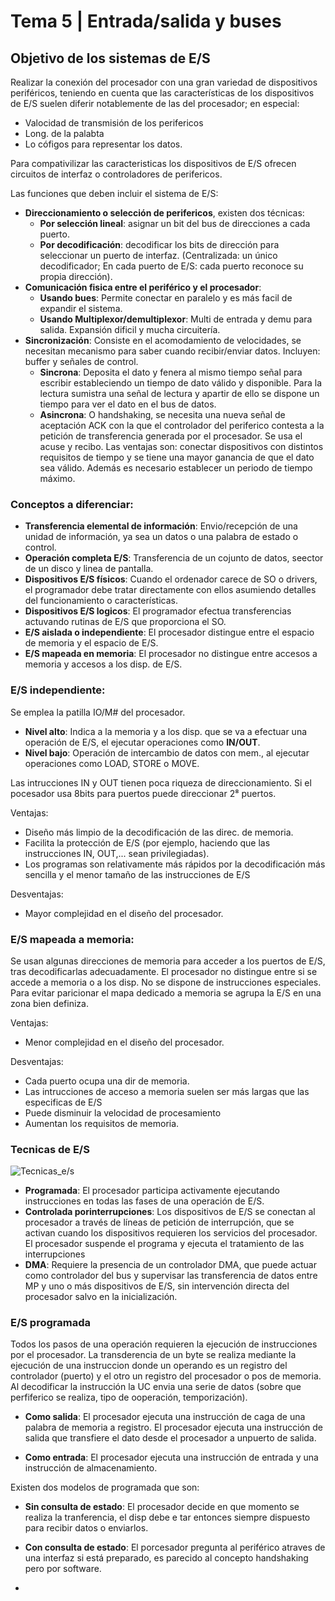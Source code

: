 # Tema 5 | Entrada/salida y buses

## Objetivo de los sistemas de E/S
Realizar la conexión del procesador con una gran variedad de dispositivos periféricos, teniendo en cuenta que las características de los dispositivos de E/S suelen diferir notablemente de las del procesador; en especial:
  - Valocidad de transmisión de los perifericos
  - Long. de la palabta
  - Lo cófigos para representar los datos.

Para compativilizar las caracteristicas los dispositivos de E/S ofrecen circuitos de interfaz o controladores de perifericos.

Las funciones que deben incluir el sistema de E/S:
  - **Direccionamiento o selección de perifericos**, existen dos técnicas:
    - **Por selección lineal**: asignar un bit del bus de direcciones a cada puerto.
    - **Por decodificación**: decodificar los bits de dirección para seleccionar un puerto de interfaz. (Centralizada: un único decodificador; En cada puerto de E/S: cada puerto reconoce su propia dirección).
  - **Comunicación fisica entre el periférico y el procesador**:
    - **Usando bues**: Permite conectar en paralelo y es más facil de expandir el sistema.
    - **Usando Multiplexor/demultiplexor**: Multi de entrada y demu para salida. Expansión dificil y mucha circuitería.
  - **Sincronización**: Consiste en el acomodamiento de velocidades, se necesitan mecanismo para saber cuando recibir/enviar datos. Incluyen: buffer y señales de control.
    - **Sincrona**: Deposita el dato y fenera al mismo tiempo señal para escribir estableciendo un tiempo de dato válido y disponible. Para la lectura sumistra una señal de lectura y apartir de ello se dispone un tiempo para ver el dato en el bus de datos.
    - **Asincrona**: O handshaking, se necesita una nueva señal de aceptación ACK con la que el controlador del periferico contesta a la petición de transferencia generada por el procesador. Se usa el acuse y recibo. Las ventajas son: conectar dispositivos con distintos requisitos de tiempo y se tiene una mayor ganancia de que el dato sea válido. Además es necesario establecer un periodo de tiempo máximo.

### Conceptos a diferenciar:
  - **Transferencia elemental de información**: Envio/recepción de una unidad de información, ya sea un datos o una palabra de estado o control.
  - **Operación completa E/S**: Transferencia de un cojunto de datos, seector de un disco y linea de pantalla.
  - **Dispositivos E/S físicos**: Cuando el ordenador carece de SO o drivers, el programador debe tratar directamente con ellos asumiendo detalles del funcionamiento o características.
  - **Dispositivos E/S logicos**: El programador efectua transferencias actuvando rutinas de E/S que proporciona el SO.
  - **E/S aislada o independiente**: El procesador distingue entre el espacio de memoria y el espacio de E/S.
  - **E/S mapeada en memoria**: El procesador no distingue entre accesos a memoria y accesos a los disp. de E/S.

### E/S independiente:
Se emplea la patilla IO/M# del procesador.
  - **Nivel alto**: Indica a la memoria y a los disp. que se va a efectuar una operación de E/S, el ejecutar operaciones como **IN/OUT**.
  - **Nivel bajo**: Operación de intercambio de datos con mem., al ejecutar operaciones como LOAD, STORE o MOVE.

Las intrucciones IN y OUT tienen poca riqueza de direccionamiento. Si el pocesador usa 8bits para puertos puede direccionar 2⁸ puertos.

Ventajas:
  - Diseño más limpio de la decodificación de las direc. de memoria.
  - Facilita la protección de E/S (por ejemplo, haciendo que las instrucciones IN, OUT,... sean privilegiadas).
  - Los programas son relativamente más rápidos por la decodificación más sencilla y el menor tamaño de las instrucciones de E/S

Desventajas:
  - Mayor complejidad en el diseño del procesador.

### E/S mapeada a memoria:
Se usan algunas direcciones de memoria para acceder a los puertos de E/S, tras decodificarlas adecuadamente. El procesador no distingue entre si se accede a memoria o a los disp. No se dispone de instrucciones especiales. Para evitar paricionar el mapa dedicado a memoria se agrupa la E/S en una zona bien definiza.

Ventajas:
  - Menor complejidad en el diseño del procesador.

Desventajas:
  - Cada puerto ocupa una dir de memoria.
  - Las intrucciones de acceso a memoria suelen ser más largas que las especificas de E/S
  - Puede disminuir la velocidad de procesamiento
  - Aumentan los requisitos de memoria.

### Tecnicas de E/S

  ![Tecnicas_e/s](http://)

 - **Programada**: El procesador participa activamente ejecutando instrucciones en todas las fases de una operación de E/S.
 - **Controlada porinterrupciones**: Los dispositivos de E/S se conectan al procesador a través de líneas de petición de interrupción, que se activan cuando los dispositivos requieren los servicios del procesador. El procesador suspende el programa y ejecuta el tratamiento de las interrupciones
 - **DMA**: Requiere la presencia de un controlador DMA, que puede actuar como controlador del bus y supervisar las transferencia de datos entre MP y uno o más dispositivos de E/S, sin intervención directa del procesador salvo en la inicialización.


### E/S programada
Todos los pasos de una operación requieren la ejecución de instrucciones por el procesador. La transderencia de un byte se realiza mediante la ejecución de una instruccion donde un operando es un registro del controlador (puerto) y el otro un registro del procesador o pos de memoria. Al decodificar la instrucción la UC envia una serie de datos (sobre que perfiferico se realiza, tipo de ooperación, temporización).

  - **Como salida**: El procesador ejecuta una instrucción de caga de una palabra de memoria a registro. El procesador ejecuta una instrucción de salida que transfiere el dato desde el procesador a unpuerto de salida.

  - **Como entrada**: El procesador ejecuta una instrucción de entrada y una instrucción de almacenamiento.

Existen dos modelos de programada que son:
  - **Sin consulta de estado**: El procesador decide en que momento se realiza la tranferencia, el disp debe e tar entonces siempre dispuesto para recibir datos o enviarlos.  
  - **Con consulta de estado**: El porcesador pregunta al periférico atraves de una interfaz si está preparado, es parecido al concepto handshaking pero por software. 


















-
